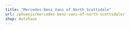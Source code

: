 ```yaml
---
title: "Mercedes-Benz Vans of North Scottsdale"
url: /phoenix/mercedes-benz-vans-of-north-scottsdale/
shop: Autohaus
---
```

